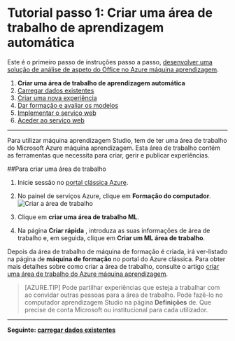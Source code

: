 <properties
    pageTitle="Passo 1: Criar uma área de trabalho de aprendizagem máquina | Microsoft Azure"
    description="Passo 1 da desenvolver instruções solução aspeto do Office: Saiba como configurar uma nova área de trabalho do Azure máquina aprendizagem Studio."
    services="machine-learning"
    documentationCenter=""
    authors="garyericson"
    manager="jhubbard"
    editor="cgronlun"/>

<tags
    ms.service="machine-learning"
    ms.workload="data-services"
    ms.tgt_pltfrm="na"
    ms.devlang="na"
    ms.topic="article"
    ms.date="09/16/2016"
    ms.author="garye"/>


# <a name="walkthrough-step-1-create-a-machine-learning-workspace"></a>Tutorial passo 1: Criar uma área de trabalho de aprendizagem automática

Este é o primeiro passo de instruções passo a passo, [desenvolver uma solução de análise de aspeto do Office no Azure máquina aprendizagem](machine-learning-walkthrough-develop-predictive-solution.md).


1.  **Criar uma área de trabalho de aprendizagem automática**
2.  [Carregar dados existentes](machine-learning-walkthrough-2-upload-data.md)
3.  [Criar uma nova experiência](machine-learning-walkthrough-3-create-new-experiment.md)
4.  [Dar formação e avaliar os modelos](machine-learning-walkthrough-4-train-and-evaluate-models.md)
5.  [Implementar o serviço web](machine-learning-walkthrough-5-publish-web-service.md)
6.  [Aceder ao serviço web](machine-learning-walkthrough-6-access-web-service.md)

----------

<!-- This needs to be updated to refer to the new way of creating workspaces in the Ibiza portal -->

Para utilizar máquina aprendizagem Studio, tem de ter uma área de trabalho do Microsoft Azure máquina aprendizagem. Esta área de trabalho contém as ferramentas que necessita para criar, gerir e publicar experiências.  

##<a name="to-create-a-workspace"></a>Para criar uma área de trabalho  

1.  Inicie sessão no [portal clássica Azure](https://manage.windowsazure.com).
2.  No painel de serviços Azure, clique em **Formação do computador**.  
![Criar a área de trabalho][1]

3.  Clique em **criar uma área de trabalho ML**.
4.  Na página **Criar rápida** , introduza as suas informações de área de trabalho e, em seguida, clique em **Criar um ML área de trabalho**.

Depois da área de trabalho de máquina de formação é criada, irá ver-listado na página de **máquina de formação** no portal do Azure clássica. Para obter mais detalhes sobre como criar a área de trabalho, consulte o artigo [criar uma área de trabalho do Azure máquina aprendizagem](machine-learning-create-workspace.md).

> [AZURE.TIP] Pode partilhar experiências que esteja a trabalhar com ao convidar outras pessoas para a área de trabalho. Pode fazê-lo no computador aprendizagem Studio na página **Definições** de. Que precise de conta Microsoft ou institucional para cada utilizador.

----------

**Seguinte: [carregar dados existentes](machine-learning-walkthrough-2-upload-data.md)**

[1]: ./media/machine-learning-walkthrough-1-create-ml-workspace/create1.png
